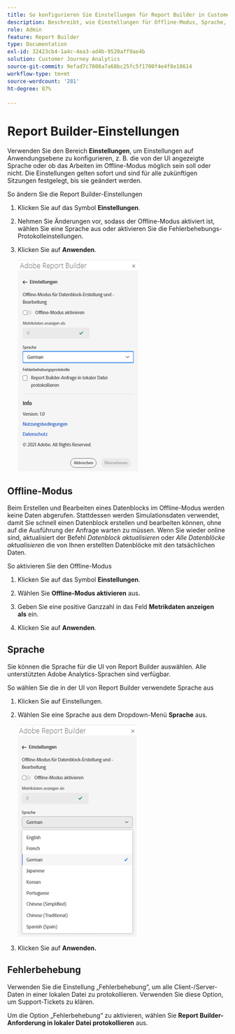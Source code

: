 ```yaml
---
title: So konfigurieren Sie Einstellungen für Report Builder in Customer Journey Analytics
description: Beschreibt, wie Einstellungen für Offline-Modus, Sprache, Datum und Fehlerbehebung festgelegt werden.
role: Admin
feature: Report Builder
type: Documentation
exl-id: 32423cb4-1a4c-4ea3-ad4b-9520aff9ae4b
solution: Customer Journey Analytics
source-git-commit: 9efad7c7808a7a68bc25fc5f1700f4e4f8e18614
workflow-type: tm+mt
source-wordcount: '281'
ht-degree: 87%

---
```


# Report Builder-Einstellungen

Verwenden Sie den Bereich **Einstellungen**, um Einstellungen auf Anwendungsebene zu konfigurieren, z. B. die von der UI angezeigte Sprache oder ob das Arbeiten im Offline-Modus möglich sein soll oder nicht. Die Einstellungen gelten sofort und sind für alle zukünftigen Sitzungen festgelegt, bis sie geändert werden.

So ändern Sie die Report Builder-Einstellungen

1. Klicken Sie auf das Symbol **Einstellungen**.

1. Nehmen Sie Änderungen vor, sodass der Offline-Modus aktiviert ist, wählen Sie eine Sprache aus oder aktivieren Sie die Fehlerbehebungs-Protokolleinstellungen.

1. Klicken Sie auf **Anwenden**.

   ![Datumsbereich des Report Builders mit der Schaltfläche Abbrechen und Anwenden](./assets/image38.png)

## Offline-Modus

Beim Erstellen und Bearbeiten eines Datenblocks im Offline-Modus werden keine Daten abgerufen. Stattdessen werden Simulationsdaten verwendet, damit Sie schnell einen Datenblock erstellen und bearbeiten können, ohne auf die Ausführung der Anfrage warten zu müssen. Wenn Sie wieder online sind, aktualisiert der Befehl *Datenblock aktualisieren* oder *Alle Datenblöcke aktualisieren* die von Ihnen erstellten Datenblöcke mit den tatsächlichen Daten.

So aktivieren Sie den Offline-Modus

1. Klicken Sie auf das Symbol **Einstellungen**.

1. Wählen Sie **Offline-Modus aktivieren** aus.

1. Geben Sie eine positive Ganzzahl in das Feld **Metrikdaten anzeigen als** ein.

1. Klicken Sie auf **Anwenden**.

## Sprache

Sie können die Sprache für die UI von Report Builder auswählen. Alle unterstützten Adobe Analytics-Sprachen sind verfügbar.

So wählen Sie die in der UI von Report Builder verwendete Sprache aus

1. Klicken Sie auf Einstellungen.

1. Wählen Sie eine Sprache aus dem Dropdown-Menü **Sprache** aus.

   ![Datumsbereich des Report Builders, in dem die Sprachliste mit Englisch angezeigt wird.](./assets/image39.png)

1. Klicken Sie auf **Anwenden.**

## Fehlerbehebung

Verwenden Sie die Einstellung „Fehlerbehebung“, um alle Client-/Server-Daten in einer lokalen Datei zu protokollieren. Verwenden Sie diese Option, um Support-Tickets zu klären.

Um die Option „Fehlerbehebung“ zu aktivieren, wählen Sie **Report Builder-Anforderung in lokaler Datei protokollieren** aus.
